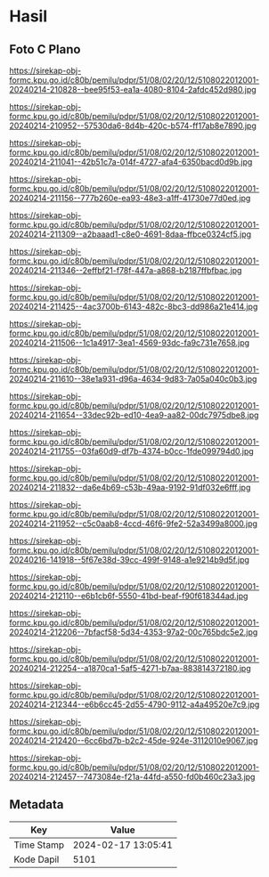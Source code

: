 # Hasil

## Foto C Plano

https://sirekap-obj-formc.kpu.go.id/c80b/pemilu/pdpr/51/08/02/20/12/5108022012001-20240214-210828--bee95f53-ea1a-4080-8104-2afdc452d980.jpg

https://sirekap-obj-formc.kpu.go.id/c80b/pemilu/pdpr/51/08/02/20/12/5108022012001-20240214-210952--57530da6-8d4b-420c-b574-ff17ab8e7890.jpg

https://sirekap-obj-formc.kpu.go.id/c80b/pemilu/pdpr/51/08/02/20/12/5108022012001-20240214-211041--42b51c7a-014f-4727-afa4-6350bacd0d9b.jpg

https://sirekap-obj-formc.kpu.go.id/c80b/pemilu/pdpr/51/08/02/20/12/5108022012001-20240214-211156--777b260e-ea93-48e3-a1ff-41730e77d0ed.jpg

https://sirekap-obj-formc.kpu.go.id/c80b/pemilu/pdpr/51/08/02/20/12/5108022012001-20240214-211309--a2baaad1-c8e0-4691-8daa-ffbce0324cf5.jpg

https://sirekap-obj-formc.kpu.go.id/c80b/pemilu/pdpr/51/08/02/20/12/5108022012001-20240214-211346--2effbf21-f78f-447a-a868-b2187ffbfbac.jpg

https://sirekap-obj-formc.kpu.go.id/c80b/pemilu/pdpr/51/08/02/20/12/5108022012001-20240214-211425--4ac3700b-6143-482c-8bc3-dd986a21e414.jpg

https://sirekap-obj-formc.kpu.go.id/c80b/pemilu/pdpr/51/08/02/20/12/5108022012001-20240214-211506--1c1a4917-3ea1-4569-93dc-fa9c731e7658.jpg

https://sirekap-obj-formc.kpu.go.id/c80b/pemilu/pdpr/51/08/02/20/12/5108022012001-20240214-211610--38e1a931-d96a-4634-9d83-7a05a040c0b3.jpg

https://sirekap-obj-formc.kpu.go.id/c80b/pemilu/pdpr/51/08/02/20/12/5108022012001-20240214-211654--33dec92b-ed10-4ea9-aa82-00dc7975dbe8.jpg

https://sirekap-obj-formc.kpu.go.id/c80b/pemilu/pdpr/51/08/02/20/12/5108022012001-20240214-211755--03fa60d9-df7b-4374-b0cc-1fde099794d0.jpg

https://sirekap-obj-formc.kpu.go.id/c80b/pemilu/pdpr/51/08/02/20/12/5108022012001-20240214-211832--da6e4b69-c53b-49aa-9192-91df032e6fff.jpg

https://sirekap-obj-formc.kpu.go.id/c80b/pemilu/pdpr/51/08/02/20/12/5108022012001-20240214-211952--c5c0aab8-4ccd-46f6-9fe2-52a3499a8000.jpg

https://sirekap-obj-formc.kpu.go.id/c80b/pemilu/pdpr/51/08/02/20/12/5108022012001-20240216-141918--5f67e38d-39cc-499f-9148-a1e9214b9d5f.jpg

https://sirekap-obj-formc.kpu.go.id/c80b/pemilu/pdpr/51/08/02/20/12/5108022012001-20240214-212110--e6b1cb6f-5550-41bd-beaf-f90f618344ad.jpg

https://sirekap-obj-formc.kpu.go.id/c80b/pemilu/pdpr/51/08/02/20/12/5108022012001-20240214-212206--7bfacf58-5d34-4353-97a2-00c765bdc5e2.jpg

https://sirekap-obj-formc.kpu.go.id/c80b/pemilu/pdpr/51/08/02/20/12/5108022012001-20240214-212254--a1870ca1-5af5-4271-b7aa-883814372180.jpg

https://sirekap-obj-formc.kpu.go.id/c80b/pemilu/pdpr/51/08/02/20/12/5108022012001-20240214-212344--e6b6cc45-2d55-4790-9112-a4a49520e7c9.jpg

https://sirekap-obj-formc.kpu.go.id/c80b/pemilu/pdpr/51/08/02/20/12/5108022012001-20240214-212420--6cc6bd7b-b2c2-45de-924e-3112010e9067.jpg

https://sirekap-obj-formc.kpu.go.id/c80b/pemilu/pdpr/51/08/02/20/12/5108022012001-20240214-212457--7473084e-f21a-44fd-a550-fd0b460c23a3.jpg


## Metadata

| Key        | Value               |
| ---------- | ------------------- |
| Time Stamp | 2024-02-17 13:05:41 |
| Kode Dapil | 5101                |




